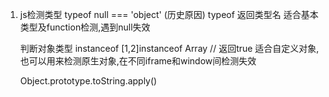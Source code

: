 1. js检测类型
    typeof null === 'object' (历史原因)
    typeof 返回类型名
    适合基本类型及function检测,遇到null失效

    判断对象类型
    instanceof
    [1,2]instanceof Array   // 返回true
    适合自定义对象,也可以用来检测原生对象,在不同iframe和window间检测失效

    Object.prototype.toString.apply()